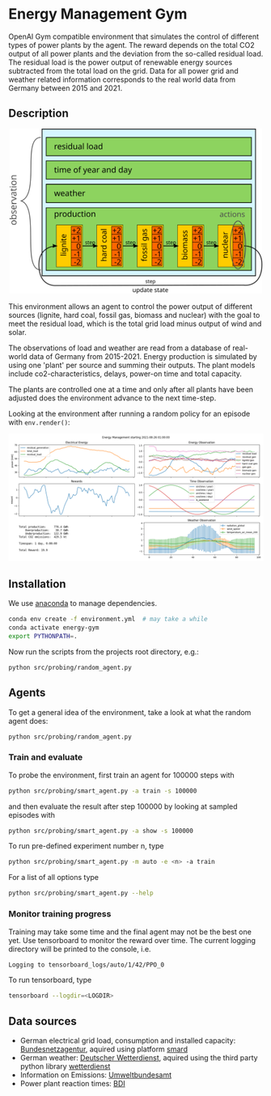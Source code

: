 # Energy Management Gym

OpenAI Gym compatible environment that simulates the control of different
types of power plants by the agent. The reward depends on the total CO2 output of all
power plants and the deviation from the so-called residual load. The residual load is
the power output of renewable energy sources subtracted from the total load on the grid.
Data for all power grid and weather related information corresponds to the real
world data from Germany between 2015 and 2021.

## Description
<p align="center">
  <img src="./graphs/overview.png" width="500">
</p>

This environment allows an agent to control the power output of different sources (lignite, hard coal, fossil gas, biomass and nuclear) with the goal to meet the residual load, which is the total grid load minus output of wind and solar.

The observations of load and weather are read from a database of real-world data of Germany from 2015-2021.
Energy production is simulated by using one 'plant' per
source and summing their outputs.
The plant models include co2-characteristics, delays, power-on time and total capacity.

The plants are controlled one at a time and only after all plants have been adjusted does the environment advance to the next time-step.

Looking at the environment after running a random policy for an episode with `env.render()`:

![](./graphs/render.png)

## Installation
We use [anaconda](https://www.anaconda.com/products/individual) to manage dependencies.
```bash
conda env create -f environment.yml  # may take a while
conda activate energy-gym
export PYTHONPATH=.
```

Now run the scripts from the projects root directory, e.g.:
```bash
python src/probing/random_agent.py
```


## Agents
To get a general idea of the environment, take a look at what the random agent does:
```bash
python src/probing/random_agent.py
```

### Train and evaluate
To probe the environment, first train an agent for 100000 steps with
```bash
python src/probing/smart_agent.py -a train -s 100000
```
and then evaluate the result after step 100000 by looking at sampled episodes with
```bash
python src/probing/smart_agent.py -a show -s 100000
```
To run pre-defined experiment number n, type
```bash
python src/probing/smart_agent.py -m auto -e <n> -a train
```
For a list of all options type
```bash
python src/probing/smart_agent.py --help
```

### Monitor training progress
Training may take some time and the final agent may not be the best one yet.
Use tensorboard to monitor the reward over time.
The current logging directory will be printed to the console, i.e.
```bash
Logging to tensorboard_logs/auto/1/42/PPO_0
```
To run tensorboard, type
```bash
tensorboard --logdir=<LOGDIR>
```

## Data sources
* German electrical grid load, consumption and installed capacity: [Bundesnetzagentur](https://www.bundesnetzagentur.de/), aquired using platform [smard](https://www.smard.de/en/downloadcenter/download-market-data)
* German weather: [Deutscher Wetterdienst](https://www.dwd.de/), aquired using the third party python library [wetterdienst](https://github.com/earthobservations/wetterdienst)
* Information on Emissions: [Umweltbundesamt](https://www.umweltbundesamt.de/sites/default/files/medien/1410/publikationen/171207_uba_hg_braunsteinkohle_bf.pdf)
* Power plant reaction times: [BDI](https://web.archive.org/web/20150923183021/http://www.bdi.eu/download_content/EnergieUndRohstoffe/Hundt16022010.pdf)